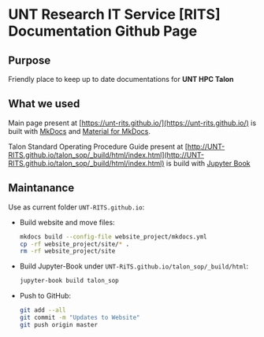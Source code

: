 # UNT Research IT Service [RITS] Documentation Github Page

## Purpose

Friendly place to keep up to date documentations for **UNT HPC Talon**

## What we used

Main page present at [https://unt-rits.github.io/](https://unt-rits.github.io/) is built with [MkDocs](https://www.mkdocs.org/) and [Material for MkDocs](https://squidfunk.github.io/mkdocs-material/).

Talon Standard Operating Procedure Guide present at [http://UNT-RITS.github.io/talon_sop/_build/html/index.html](http://UNT-RITS.github.io/talon_sop/_build/html/index.html) is build with [Jupyter Book](https://jupyterbook.org/intro.html)


## Maintanance

Use as current folder `UNT-RITS.github.io`:

* Build website and move files:
  ```bash
  mkdocs build --config-file website_project/mkdocs.yml
  cp -rf website_project/site/* .
  rm -rf website_project/site
  ```
  
* Build Jupyter-Book under `UNT-RiTS.github.io/talon_sop/_build/html`:

  ```bash
  jupyter-book build talon_sop
  ```

* Push to GitHub:

  ```bash
  git add --all
  git commit -m "Updates to Website"
  git push origin master
  ```


